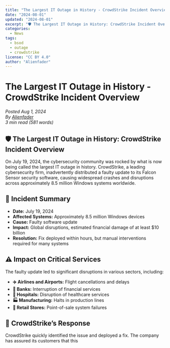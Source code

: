 ```yaml
---
title: "The Largest IT Outage in History - CrowdStrike Incident Overview"
date: "2024-08-01"
updated: "2024-08-01"
excerpt: "🛡️ The Largest IT Outage in History: CrowdStrike Incident Overview"
categories:
  - News
tags:
  - bsod
  - outage
  - crowdstrike
license: "CC BY 4.0"
author: "Alienfader"
---
```


# The Largest IT Outage in History - CrowdStrike Incident Overview

*Posted Aug 1, 2024*  
*By [Alienfader](https://twitter.com/Alienfader)*  
*3 min read (581 words)*

## 🛡️ The Largest IT Outage in History: CrowdStrike Incident Overview

On July 19, 2024, the cybersecurity community was rocked by what is now being called the largest IT outage in history. CrowdStrike, a leading cybersecurity firm, inadvertently distributed a faulty update to its Falcon Sensor security software, causing widespread crashes and disruptions across approximately 8.5 million Windows systems worldwide.

## 📅 Incident Summary

- **Date:** July 19, 2024
- **Affected Systems:** Approximately 8.5 million Windows devices
- **Cause:** Faulty software update
- **Impact:** Global disruptions, estimated financial damage of at least $10 billion
- **Resolution:** Fix deployed within hours, but manual interventions required for many systems

## ⚠️ Impact on Critical Services

The faulty update led to significant disruptions in various sectors, including:

- **✈️ Airlines and Airports:** Flight cancellations and delays
- **🏦 Banks:** Interruption of financial services
- **🏥 Hospitals:** Disruption of healthcare services
- **🏭 Manufacturing:** Halts in production lines
- **🛒 Retail Stores:** Point-of-sale system failures

## 🚀 CrowdStrike’s Response

CrowdStrike quickly identified the issue and deployed a fix. The company has assured its customers that this
